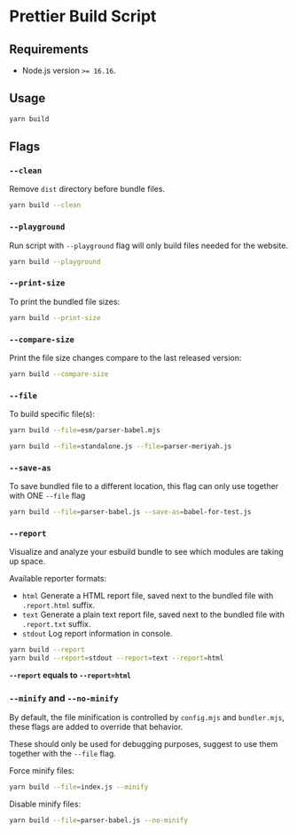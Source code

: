 # Prettier Build Script

## Requirements

- Node.js version `>= 16.16`.

## Usage

```sh
yarn build
```

## Flags

### `--clean`

Remove `dist` directory before bundle files.

```sh
yarn build --clean
```

### `--playground`

Run script with `--playground` flag will only build files needed for the website.

```sh
yarn build --playground
```

### `--print-size`

To print the bundled file sizes:

```sh
yarn build --print-size
```

### `--compare-size`

Print the file size changes compare to the last released version:

```sh
yarn build --compare-size
```

### `--file`

To build specific file(s):

```sh
yarn build --file=esm/parser-babel.mjs
```

```sh
yarn build --file=standalone.js --file=parser-meriyah.js
```

### `--save-as`

To save bundled file to a different location, this flag can only use together with ONE `--file` flag

```sh
yarn build --file=parser-babel.js --save-as=babel-for-test.js
```

### `--report`

Visualize and analyze your esbuild bundle to see which modules are taking up space.

Available reporter formats:

- `html` Generate a HTML report file, saved next to the bundled file with `.report.html` suffix.
- `text` Generate a plain text report file, saved next to the bundled file with `.report.txt` suffix.
- `stdout` Log report information in console.

```sh
yarn build --report
yarn build --report=stdout --report=text --report=html
```

**`--report` equals to `--report=html`**

### `--minify` and `--no-minify`

By default, the file minification is controlled by `config.mjs` and `bundler.mjs`, these flags are added to override that behavior.

These should only be used for debugging purposes, suggest to use them together with the `--file` flag.

Force minify files:

```sh
yarn build --file=index.js --minify
```

Disable minify files:

```sh
yarn build --file=parser-babel.js --no-minify
```
